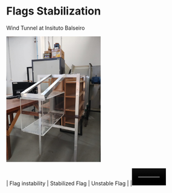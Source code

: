 #  Flags Stabilization 

Wind Tunnel at Insituto Balseiro 

<img src="/figures/tunel_balseiro.jpeg" alt="tunel_balseiro" width="250"/>

| Flag instability | Stabilized Flag | Unstable Flag |
|<video src='https://user-images.githubusercontent.com/67233283/170135943-a90e2b2c-d40b-4ab7-a5f2-95d64bd23159.mp4' width=90/> |<video src='https://user-images.githubusercontent.com/67233283/170135943-a90e2b2c-d40b-4ab7-a5f2-95d64bd23159.mp4' width=90/>|<video src='https://user-images.githubusercontent.com/67233283/170135943-a90e2b2c-d40b-4ab7-a5f2-95d64bd23159.mp4' width=90/> |








